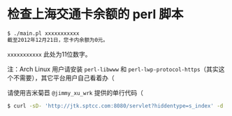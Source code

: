 # 检查上海交通卡余额的 perl 脚本

``` bash
$ ./main.pl xxxxxxxxxxx
截至2012年12月21日，您卡内余额为0元。
```
`xxxxxxxxxxx` 此处为11位数字。

注：Arch Linux 用户请安装 `perl-libwww` 和 `perl-lwp-protocol-https`（其实这个不需要），其它平台用户自己看着办（

请使用吉米菊苣 `@jimmy_xu_wrk` 提供的单行代码（
``` bash
$ curl -sD- 'http://jtk.sptcc.com:8080/servlet?hiddentype=s_index' -d 'Card_id=$1' | grep Location | perl -MMIME::Base64 -npe 's/^.+?time=(.+?)&card_balance=(.+)/"截至".decode_base64($1)."，您卡内余额为".decode_base64($2)."分"/e'
```
